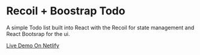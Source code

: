 # Recoil + Boostrap Todo

A simple Todo list built into React with the Recoil for state management and React Bootsrap for the ui.

[Live Demo On Netlify](https://recoil-boostrap-todo.netlify.app/)
